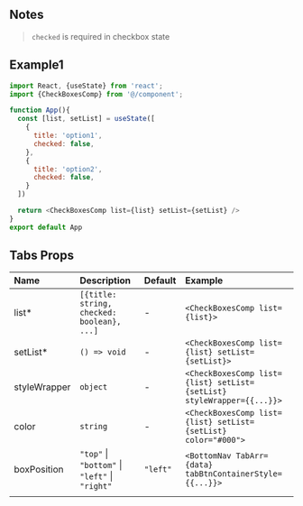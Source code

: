 ## Notes

> `checked` is required in checkbox state

## Example1

```js
import React, {useState} from 'react';
import {CheckBoxesComp} from '@/component';

function App(){
  const [list, setList] = useState([
    {
      title: 'option1',
      checked: false,
    },
    {
      title: 'option2',
      checked: false,
    }
  ])

  return <CheckBoxesComp list={list} setList={setList} />
}
export default App
```



## Tabs Props

| Name         | Description                                    | Default  | Example                                                               |
| :----------- | :--------------------------------------------- | :------- | :-------------------------------------------------------------------- |
| list*        | `[{title: string, checked: boolean}, ...]`     | -        | `<CheckBoxesComp list={list}>`                                        |
| setList*     | `() => void`                                   | -        | `<CheckBoxesComp list={list} setList={setList}>`                      |
| styleWrapper | `object`                                       | -        | `<CheckBoxesComp list={list} setList={setList} styleWrapper={{...}}>` |
| color        | `string`                                       | -        | `<CheckBoxesComp list={list} setList={setList} color="#000">`         |
| boxPosition  | `"top"` \| `"bottom"` \| `"left"` \| `"right"` | `"left"` | `<BottomNav TabArr={data} tabBtnContainerStyle={{...}}>`              |
|              |


